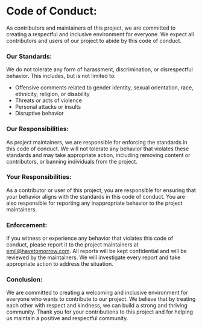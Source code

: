 # Code of Conduct:
As contributors and maintainers of this project, we are committed to creating a respectful and inclusive environment for everyone. We expect all contributors and users of our project to abide by this code of conduct.

### Our Standards:
We do not tolerate any form of harassment, discrimination, or disrespectful behavior. This includes, but is not limited to:

- Offensive comments related to gender identity, sexual orientation, race, ethnicity, religion, or disability
- Threats or acts of violence
- Personal attacks or insults
- Disruptive behavior

### Our Responsibilities:
As project maintainers, we are responsible for enforcing the standards in this code of conduct. We will not tolerate any behavior that violates these standards and may take appropriate action, including removing content or contributors, or banning individuals from the project.

### Your Responsibilities:
As a contributor or user of this project, you are responsible for ensuring that your behavior aligns with the standards in this code of conduct. You are also responsible for reporting any inappropriate behavior to the project maintainers.

### Enforcement:
If you witness or experience any behavior that violates this code of conduct, please report it to the project maintainers at [emil@havetomorrow.com](mailto:emil@havetomorrow.com?subject=[GitHub]%20Source%20Han%20Sans). All reports will be kept confidential and will be reviewed by the maintainers. We will investigate every report and take appropriate action to address the situation.

### Conclusion:
We are committed to creating a welcoming and inclusive environment for everyone who wants to contribute to our project. We believe that by treating each other with respect and kindness, we can build a strong and thriving community. Thank you for your contributions to this project and for helping us maintain a positive and respectful community.
